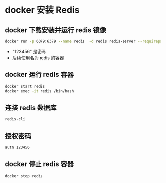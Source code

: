 # docker 安装 Redis

## docker 下载安装并运行 redis 镜像

```bash
docker run -p 6379:6379 --name redis  -d redis redis-server --requirepass "123456"
```

- "123456" 是密码
- 后续使用名为 redis 的容器

## docker 运行 redis 容器

```bash
docker start redis
docker exec -it redis /bin/bash
```

## 连接 redis 数据库

```bash
redis-cli
```

## 授权密码

```bash
auth 123456
```

## docker 停止 redis 容器

```bash
docker stop redis
```











